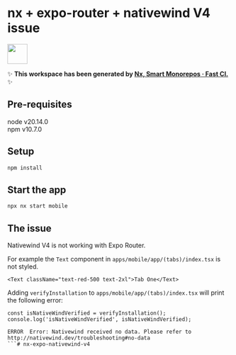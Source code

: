 # nx + expo-router + nativewind V4 issue

<!-- https://github.com/nativewind/nativewind/issues/972 -->

<!-- 
https://github.com/nrwl/nx/discussions/21847?sort=old  

i followed these instructions:
https://github.com/nrwl/nx/issues/23101#issuecomment-2147308325  
-->

<a alt="Nx logo" href="https://nx.dev" target="_blank" rel="noreferrer"><img src="https://raw.githubusercontent.com/nrwl/nx/master/images/nx-logo.png" width="45"></a>

✨ **This workspace has been generated by [Nx, Smart Monorepos · Fast CI.](https://nx.dev)** ✨


## Pre-requisites

node v20.14.0  
npm v10.7.0  

## Setup

```bash
npm install
```

## Start the app

```bash
npx nx start mobile
```

## The issue

Nativewind V4 is not working with Expo Router.

For example the `Text` component in `apps/mobile/app/(tabs)/index.tsx` is not styled.

```tsx
<Text className="text-red-500 text-2xl">Tab One</Text>
```

Adding `verifyInstallation` to `apps/mobile/app/(tabs)/index.tsx` will print the following error:
```tsx
const isNativeWindVerified = verifyInstallation();
console.log('isNativeWindVerified', isNativeWindVerified);
```

```
ERROR  Error: Nativewind received no data. Please refer to http://nativewind.dev/troubleshooting#no-data
```# nx-expo-nativewind-v4
